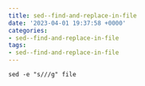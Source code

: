 ```yaml
---
title: sed--find-and-replace-in-file
date: '2023-04-01 19:37:58 +0000'
categories:
- sed--find-and-replace-in-file
tags:
- sed--find-and-replace-in-file
---
```



`sed -e "s/`<find>`/`<replace>`/g" file`